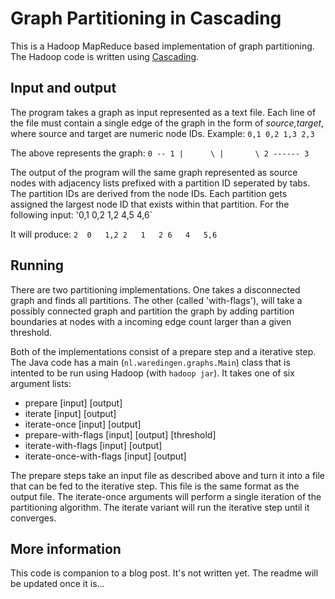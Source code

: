 # Graph Partitioning in Cascading
This is a Hadoop MapReduce based implementation of graph partitioning. The Hadoop code is written using [Cascading](http://www.cascading.org/ "Cascading").

## Input and output
The program takes a graph as input represented as a text file. Each line of the file must contain a single edge of the graph in the form of *source,target*, where source and target are numeric node IDs. Example:
`0,1
0,2
1,3
2,3`

The above represents the graph:
`0 -- 1
|      \
|       \
2 ------ 3`

The output of the program will the same graph represented as source nodes with adjacency lists prefixed with a partition ID seperated by tabs. The partition IDs are derived from the node IDs. Each partition gets assigned the largest node ID that exists within that partition. For the following input:
'0,1
0,2
1,2
4,5
4,6`

It will produce:
`2	0	1,2
2	1	2
6	4	5,6`

## Running
There are two partitioning implementations. One takes a disconnected graph and finds all partitions. The other (called 'with-flags'), will take a possibly connected graph and partition the graph by adding partition boundaries at nodes with a incoming edge count larger than a given threshold.

Both of the implementations consist of a prepare step and a iterative step. The Java code has a main (`nl.waredingen.graphs.Main`) class that is intented to be run using Hadoop (with `hadoop jar`). It takes one of six argument lists:
- prepare [input] [output]
- iterate [input] [output]
- iterate-once [input] [output]
- prepare-with-flags [input] [output] [threshold]
- iterate-with-flags [input] [output]
- iterate-once-with-flags [input] [output]

The prepare steps take an input file as described above and turn it into a file that can be fed to the iterative step. This file is the same format as the output file. The iterate-once arguments will perform a single iteration of the partitioning algorithm. The iterate variant will run the iterative step until it converges.

## More information
This code is companion to a blog post. It's not written yet. The readme will be updated once it is...
